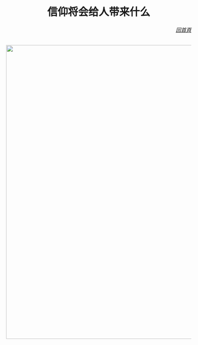 
  <h1 align=center>信仰将会给人带来什么</h1>
  <a href=https://git.io/jou><h6 align="right">回首頁</h6></a>

<img src="https://github.com/kolee18/lee/blob/master/img/2018-07-20_144119.jpg" width=800>
